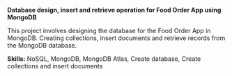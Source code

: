 **Database design, insert and retrieve operation for Food Order App using MongoDB**

This project involves designing the database for the Food Order App in MongoDB.  Creating collections, insert documents and retrieve records from the MongoDB database.

**Skills:**  NoSQL, MongoDB, MongoDB Atlas, Create database, Create collections and insert documents
